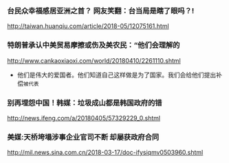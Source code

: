 ### 台民众幸福感居亚洲之首？ 网友笑翻：台当局是瞎了眼吗？!
http://taiwan.huanqiu.com/article/2018-05/12075161.html
### 特朗普承认中美贸易摩擦或伤及美农民：“他们会理解的
http://www.cankaoxiaoxi.com/world/20180410/2261110.shtml
- 他们是伟大的爱国者。他们知道自己这样做是为了国家。我们会给他们提出补偿`被代表`
### 别再埋怨中国！韩媒：垃圾成山都是韩国政府的错
http://news.ifeng.com/a/20180405/57329229_0.shtml
### 美媒:天桥垮塌涉事企业官司不断 却屡获政府合同
http://mil.news.sina.com.cn/2018-03-17/doc-ifysiqmv0503960.shtml